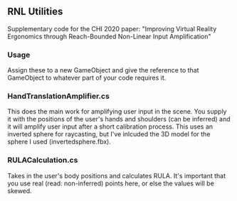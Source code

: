 ## RNL Utilities 
Supplementary code for the CHI 2020 paper: "Improving Virtual Reality Ergonomics through Reach-Bounded Non-Linear Input Amplification"

### Usage
Assign these to a new GameObject and give the reference to that GameObject to whatever part of your code requires it.

### HandTranslationAmplifier.cs
This does the main work for amplifying user input in the scene. You supply it with the positions of the user's hands and shoulders (can be inferred) and it will amplify user input after a short calibration process. This uses an inverted sphere for raycasting, but I've inlcuded the 3D model for the sphere I used (invertedsphere.fbx).

### RULACalculation.cs
Takes in the user's body positions and calculates RULA. It's important that you use real (read: non-inferred) points here, or else the values will be skewed.
